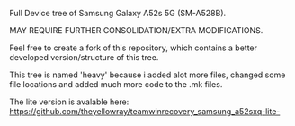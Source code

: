 Full Device tree of Samsung Galaxy A52s 5G (SM-A528B).

MAY REQUIRE FURTHER CONSOLIDATION/EXTRA MODIFICATIONS.

Feel free to create a fork of this repository, which contains a better developed version/structure of this tree.

This tree is named 'heavy' because i added alot more files, changed some file locations and added much more code to the .mk files.

The lite version is avalable here: https://github.com/theyellowray/teamwinrecovery_samsung_a52sxq-lite- 